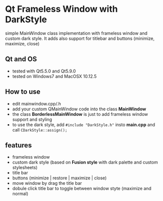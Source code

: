 # Qt Frameless Window with DarkStyle
simple MainWindow class implementation with frameless window and custom dark style. 
It adds also support for titlebar and buttons (minimize, maximize, close)

## Qt and OS
* tested with Qt5.5.0 and Qt5.9.0
* tested on Windows7 and MacOSX 10.12.5

## How to use
* edit mainwindow.cpp/.h
* add your custom QMainWindow code into the class **MainWindow**
* the class **BorderlessMainWindow** is just to add frameless window support and styling
* to use the dark style, add ``#include "DarkStyle.h"`` insto **main.cpp** and call ``CDarkStyle::assign();``

## features
* frameless window
* custom dark style (based on **Fusion style** with dark palette and custom stylesheets)
* title bar
* buttons (minimize | restore | maximize | close)
* move window by drag the title bar
* dobule click title bar to toggle between window styte (maximize and normal)


